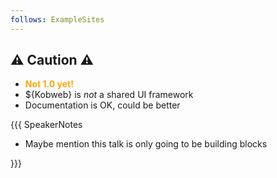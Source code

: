```yaml
---
follows: ExampleSites
---
```


## ⚠️ Caution ⚠️

* <span style="color:orange">**Not 1.0 yet!**</span>
* ${Kobweb} is *not* a shared UI framework
* Documentation is OK, could be better

{{{ SpeakerNotes

* Maybe mention this talk is only going to be building blocks

}}}
